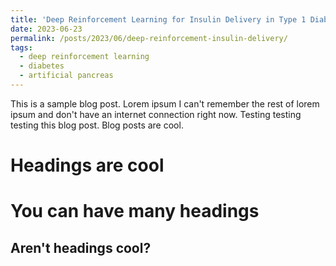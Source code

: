 ```yaml
---
title: 'Deep Reinforcement Learning for Insulin Delivery in Type 1 Diabetes'
date: 2023-06-23
permalink: /posts/2023/06/deep-reinforcement-insulin-delivery/
tags:
  - deep reinforcement learning
  - diabetes
  - artificial pancreas
---
```


This is a sample blog post. Lorem ipsum I can't remember the rest of lorem ipsum and don't have an internet connection right now. Testing testing testing this blog post. Blog posts are cool.

Headings are cool
======

You can have many headings
======

Aren't headings cool?
------